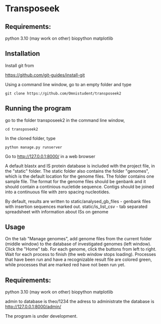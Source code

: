 # Transposeek

## Requirements:
python 3.10 (may work on other)
biopython
matplotlib

## Installation

Install git from

https://github.com/git-guides/install-git

Using a command line window, go to an empty folder and type
```
git clone https://github.com/Omnistudent/transposeek2
```

## Running the program

go to the folder transposeek2 in the command line window,
```
cd transposeek2
```

In the cloned folder, type
```
python manage.py runserver
```

Go to http://127.0.0.1:8000/ in a web browser

A default blastx and IS protein database is included with the project file, in the "static" folder.
The static folder also contains the folder "genomes", which is the default location for the genome files. The folder contains one sample file.
The format for the genome files should be genbank and it should contain a continious nucletide sequence. Contigs should be joined into a continuous file with zero spacing nucleotides.

By default, results are written to 
static/analysed_gb_files    - genbank files with insertion sequences marked out.
static/is_list_csv          - tab separated spreadsheet with information about ISs on genome

## Usage

On the tab "Manage genomes", add genome files from the current folder (middle window) to the database of investigated genomes (left window).
Click the "Home" tab.
For each genome, click the buttons from left to right. Wait for each process to finish (the web window stops loading).
Processes that have been run and have a recognizable result file are colored green, while processes that are marked red have not been run yet.

## Requirements:
python 3.10 (may work on other)
biopython
matplotlib

admin to database is theo/1234
the adress to administrate the database is http://127.0.0.1:8000/admin/

The program is under development.
